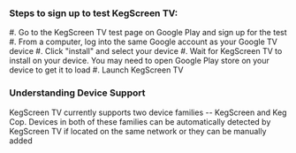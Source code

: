 


### Steps to sign up to test KegScreen TV:

#. Go to the KegScreen TV test page on Google Play and sign up for the test
#. From a computer, log into the same Google account as your Google TV device
#. Click "install" and select your device
#. Wait for KegScreen TV to install on your device. You may need to open Google Play store on your device to get it to load
#. Launch KegScreen TV



### Understanding Device Support

KegScreen TV currently supports two device families -- KegScreen and Keg Cop. Devices in both of these families can be automatically detected by KegScreen TV if located on the same network or they can be manually added


